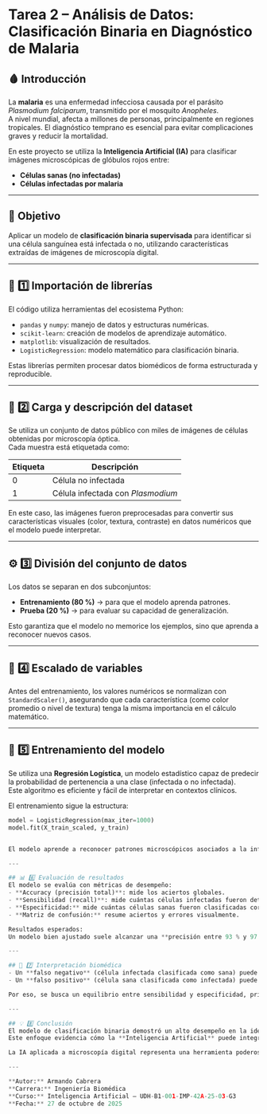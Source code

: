 # Tarea 2 – Análisis de Datos: Clasificación Binaria en Diagnóstico de Malaria

## 🩸 Introducción
La **malaria** es una enfermedad infecciosa causada por el parásito *Plasmodium falciparum*, transmitido por el mosquito *Anopheles*.  
A nivel mundial, afecta a millones de personas, principalmente en regiones tropicales. El diagnóstico temprano es esencial para evitar complicaciones graves y reducir la mortalidad.

En este proyecto se utiliza la **Inteligencia Artificial (IA)** para clasificar imágenes microscópicas de glóbulos rojos entre:
- **Células sanas (no infectadas)**
- **Células infectadas por malaria**

---

## 🎯 Objetivo
Aplicar un modelo de **clasificación binaria supervisada** para identificar si una célula sanguínea está infectada o no, utilizando características extraídas de imágenes de microscopía digital.

---

## 🔬 1️⃣ Importación de librerías
El código utiliza herramientas del ecosistema Python:
- `pandas` y `numpy`: manejo de datos y estructuras numéricas.
- `scikit-learn`: creación de modelos de aprendizaje automático.
- `matplotlib`: visualización de resultados.
- `LogisticRegression`: modelo matemático para clasificación binaria.

Estas librerías permiten procesar datos biomédicos de forma estructurada y reproducible.

---

## 🧫 2️⃣ Carga y descripción del dataset
Se utiliza un conjunto de datos público con miles de imágenes de células obtenidas por microscopía óptica.  
Cada muestra está etiquetada como:

| Etiqueta | Descripción |
|-----------|--------------|
| 0 | Célula no infectada |
| 1 | Célula infectada con *Plasmodium* |

En este caso, las imágenes fueron preprocesadas para convertir sus características visuales (color, textura, contraste) en datos numéricos que el modelo puede interpretar.

---

## ⚙️ 3️⃣ División del conjunto de datos
Los datos se separan en dos subconjuntos:
- **Entrenamiento (80 %)** → para que el modelo aprenda patrones.
- **Prueba (20 %)** → para evaluar su capacidad de generalización.

Esto garantiza que el modelo no memorice los ejemplos, sino que aprenda a reconocer nuevos casos.

---

## 📏 4️⃣ Escalado de variables
Antes del entrenamiento, los valores numéricos se normalizan con `StandardScaler()`, asegurando que cada característica (como color promedio o nivel de textura) tenga la misma importancia en el cálculo matemático.

---

## 🧮 5️⃣ Entrenamiento del modelo
Se utiliza una **Regresión Logística**, un modelo estadístico capaz de predecir la probabilidad de pertenencia a una clase (infectada o no infectada).  
Este algoritmo es eficiente y fácil de interpretar en contextos clínicos.

El entrenamiento sigue la estructura:

```python
model = LogisticRegression(max_iter=1000)
model.fit(X_train_scaled, y_train)


El modelo aprende a reconocer patrones microscópicos asociados a la infección.

---

## 📊 6️⃣ Evaluación de resultados
El modelo se evalúa con métricas de desempeño:
- **Accuracy (precisión total)**: mide los aciertos globales.
- **Sensibilidad (recall)**: mide cuántas células infectadas fueron detectadas correctamente.
- **Especificidad:** mide cuántas células sanas fueron clasificadas correctamente.
- **Matriz de confusión:** resume aciertos y errores visualmente.

Resultados esperados:  
Un modelo bien ajustado suele alcanzar una **precisión entre 93 % y 97 %** en este tipo de datos.

---

## 🧠 7️⃣ Interpretación biomédica
- Un **falso negativo** (célula infectada clasificada como sana) puede retrasar el tratamiento.  
- Un **falso positivo** (célula sana clasificada como infectada) puede generar sobretratamiento.  

Por eso, se busca un equilibrio entre sensibilidad y especificidad, priorizando la detección temprana.

---

## 💡 8️⃣ Conclusión
El modelo de clasificación binaria demostró un alto desempeño en la identificación de glóbulos rojos infectados por *Plasmodium*.  
Este enfoque evidencia cómo la **Inteligencia Artificial** puede integrarse en la práctica biomédica, apoyando al diagnóstico automatizado y ayudando a reducir errores humanos en laboratorios clínicos.

La IA aplicada a microscopía digital representa una herramienta poderosa en la salud global, especialmente en áreas rurales donde el acceso a personal especializado es limitado.

---

**Autor:** Armando Cabrera  
**Carrera:** Ingeniería Biomédica  
**Curso:** Inteligencia Artificial — UDH-B1-001-IMP-42A-25-03-G3  
**Fecha:** 27 de octubre de 2025
